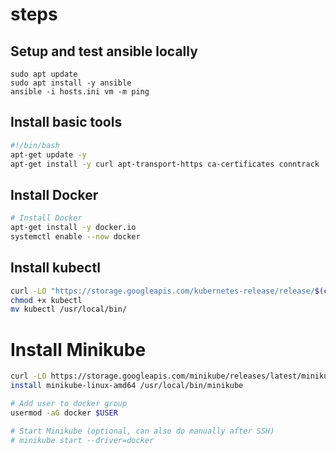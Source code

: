 # steps

## Setup and test ansible locally
```
sudo apt update
sudo apt install -y ansible
ansible -i hosts.ini vm -m ping
```

## Install basic tools
```bash
#!/bin/bash
apt-get update -y
apt-get install -y curl apt-transport-https ca-certificates conntrack
```

## Install Docker
```bash
# Install Docker
apt-get install -y docker.io
systemctl enable --now docker
```

## Install kubectl
```bash
curl -LO "https://storage.googleapis.com/kubernetes-release/release/$(curl -s https://storage.googleapis.com/kubernetes-release/release/stable.txt)/bin/linux/amd64/kubectl"
chmod +x kubectl
mv kubectl /usr/local/bin/
```

# Install Minikube
```bash
curl -LO https://storage.googleapis.com/minikube/releases/latest/minikube-linux-amd64
install minikube-linux-amd64 /usr/local/bin/minikube

# Add user to docker group
usermod -aG docker $USER

# Start Minikube (optional, can also do manually after SSH)
# minikube start --driver=docker
```